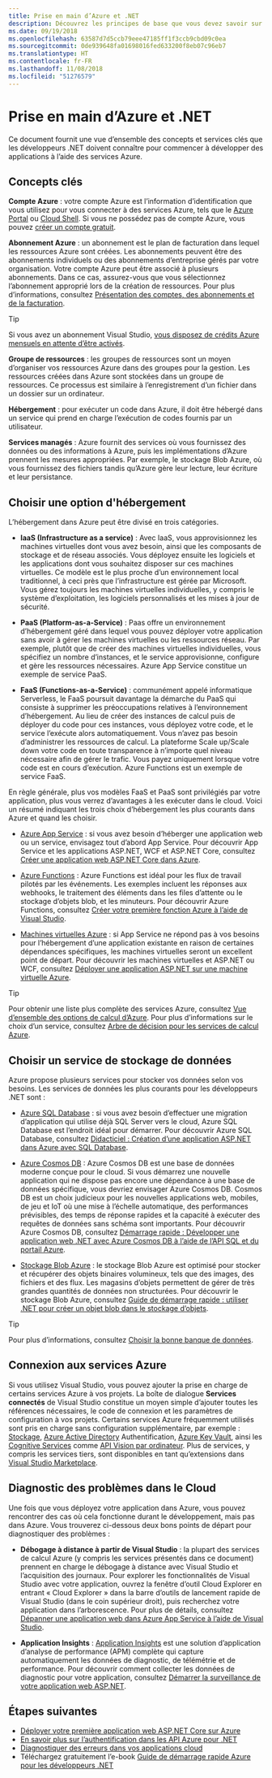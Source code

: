 ```yaml
---
title: Prise en main d’Azure et .NET
description: Découvrez les principes de base que vous devez savoir sur Azure et .NET.
ms.date: 09/19/2018
ms.openlocfilehash: 63587d7d5ccb79eee47185ff1f3ccb9cbd09c0ea
ms.sourcegitcommit: 0de939648fa01698016fed633200f8eb07c96eb7
ms.translationtype: HT
ms.contentlocale: fr-FR
ms.lasthandoff: 11/08/2018
ms.locfileid: "51276579"
---
```

# <a name="get-started-with-azure-and-net"></a>Prise en main d’Azure et .NET

Ce document fournit une vue d’ensemble des concepts et services clés que les développeurs .NET doivent connaître pour commencer à développer des applications à l’aide des services Azure.

## <a name="key-concepts"></a>Concepts clés

**Compte Azure** : votre compte Azure est l’information d’identification que vous utilisez pour vous connecter à des services Azure, tels que le [Azure Portal](https://portal.azure.com) ou [Cloud Shell](https://shell.azure.com). Si vous ne possédez pas de compte Azure, vous pouvez [créer un compte gratuit](https://azure.microsoft.com/free/dotnet/).

**Abonnement Azure** : un abonnement est le plan de facturation dans lequel les ressources Azure sont créées. Les abonnements peuvent être des abonnements individuels ou des abonnements d’entreprise gérés par votre organisation. Votre compte Azure peut être associé à plusieurs abonnements. Dans ce cas, assurez-vous que vous sélectionnez l’abonnement approprié lors de la création de ressources. Pour plus d’informations, consultez [Présentation des comptes, des abonnements et de la facturation](https://docs.microsoft.com/azure/guides/developer/azure-developer-guide#understanding-accounts-subscriptions-and-billing).

> [!TIP]
> Si vous avez un abonnement Visual Studio, [vous disposez de crédits Azure mensuels en attente d’être activés](https://azure.microsoft.com/pricing/member-offers/credit-for-visual-studio-subscribers/).

**Groupe de ressources** : les groupes de ressources sont un moyen d’organiser vos ressources Azure dans des groupes pour la gestion. Les ressources créées dans Azure sont stockées dans un groupe de ressources. Ce processus est similaire à l’enregistrement d’un fichier dans un dossier sur un ordinateur.

**Hébergement** : pour exécuter un code dans Azure, il doit être hébergé dans un service qui prend en charge l’exécution de codes fournis par un utilisateur.

**Services managés** : Azure fournit des services où vous fournissez des données ou des informations à Azure, puis les implémentations d’Azure prennent les mesures appropriées. Par exemple, le stockage Blob Azure, où vous fournissez des fichiers tandis qu’Azure gère leur lecture, leur écriture et leur persistance.

## <a name="choosing-a-hosting-option"></a>Choisir une option d'hébergement

L’hébergement dans Azure peut être divisé en trois catégories.

* **IaaS (Infrastructure as a service)** : Avec IaaS, vous approvisionnez les machines virtuelles dont vous avez besoin, ainsi que les composants de stockage et de réseau associés. Vous déployez ensuite les logiciels et les applications dont vous souhaitez disposer sur ces machines virtuelles. Ce modèle est le plus proche d’un environnement local traditionnel, à ceci près que l’infrastructure est gérée par Microsoft. Vous gérez toujours les machines virtuelles individuelles, y compris le système d’exploitation, les logiciels personnalisés et les mises à jour de sécurité.

* **PaaS (Platform-as-a-Service)** : Paas offre un environnement d’hébergement géré dans lequel vous pouvez déployer votre application sans avoir à gérer les machines virtuelles ou les ressources réseau. Par exemple, plutôt que de créer des machines virtuelles individuelles, vous spécifiez un nombre d’instances, et le service approvisionne, configure et gère les ressources nécessaires. Azure App Service constitue un exemple de service PaaS.
  
* **FaaS (Functions-as-a-Service)** : communément appelé informatique Serverless, le FaaS poursuit davantage la démarche du PaaS qui consiste à supprimer les préoccupations relatives à l’environnement d’hébergement. Au lieu de créer des instances de calcul puis de déployer du code pour ces instances, vous déployez votre code, et le service l’exécute alors automatiquement. Vous n’avez pas besoin d’administrer les ressources de calcul. La plateforme Scale up/Scale down votre code en toute transparence à n’importe quel niveau nécessaire afin de gérer le trafic. Vous payez uniquement lorsque votre code est en cours d’exécution. Azure Functions est un exemple de service FaaS.

En règle générale, plus vos modèles FaaS et PaaS sont privilégiés par votre application, plus vous verrez d’avantages à les exécuter dans le cloud. Voici un résumé indiquant les trois choix d’hébergement les plus courants dans Azure et quand les choisir.

* [Azure App Service](https://docs.microsoft.com/azure/app-service/app-service-value-prop-what-is) : si vous avez besoin d’héberger une application web ou un service, envisagez tout d’abord App Service. Pour découvrir App Service et les applications ASP.NET, WCF et ASP.NET Core, consultez [Créer une application web ASP.NET Core dans Azure](https://docs.microsoft.com/azure/app-service/app-service-web-get-started-dotnet).

* [Azure Functions](https://docs.microsoft.com/azure/azure-functions/functions-overview) : Azure Functions est idéal pour les flux de travail pilotés par les événements. Les exemples incluent les réponses aux webhooks, le traitement des éléments dans les files d’attente ou le stockage d’objets blob, et les minuteurs. Pour découvrir Azure Functions, consultez [Créer votre première fonction Azure à l’aide de Visual Studio](https://docs.microsoft.com/azure/azure-functions/functions-create-your-first-function-visual-studio).

* [Machines virtuelles Azure](https://docs.microsoft.com/azure/virtual-machines/) : si App Service ne répond pas à vos besoins pour l’hébergement d’une application existante en raison de certaines dépendances spécifiques, les machines virtuelles seront un excellent point de départ. Pour découvrir les machines virtuelles et ASP.NET ou WCF, consultez [Déployer une application ASP.NET sur une machine virtuelle Azure](https://tutorials.visualstudio.com/aspnet-vm/intro).

> [!TIP]
> Pour obtenir une liste plus complète des services Azure, consultez [Vue d’ensemble des options de calcul d’Azure](https://docs.microsoft.com/azure/architecture/guide/technology-choices/compute-overview#azure-compute-options). Pour plus d’informations sur le choix d’un service, consultez [Arbre de décision pour les services de calcul Azure](https://docs.microsoft.com/azure/architecture/guide/technology-choices/compute-decision-tree).

## <a name="choosing-a-data-storage-service"></a>Choisir un service de stockage de données

Azure propose plusieurs services pour stocker vos données selon vos besoins. Les services de données les plus courants pour les développeurs .NET sont :

* [Azure SQL Database](https://docs.microsoft.com/azure/sql-database/) : si vous avez besoin d’effectuer une migration d’application qui utilise déjà SQL Server vers le cloud, Azure SQL Database est l’endroit idéal pour démarrer. Pour découvrir Azure SQL Database, consultez [Didacticiel : Création d’une application ASP.NET dans Azure avec SQL Database](https://docs.microsoft.com/azure/app-service/app-service-web-tutorial-dotnet-sqldatabase).

* [Azure Cosmos DB](https://docs.microsoft.com/azure/cosmos-db/) : Azure Cosmos DB est une base de données moderne conçue pour le cloud. Si vous démarrez une nouvelle application qui ne dispose pas encore une dépendance à une base de données spécifique, vous devriez envisager Azure Cosmos DB. Cosmos DB est un choix judicieux pour les nouvelles applications web, mobiles, de jeu et IoT où une mise à l’échelle automatique, des performances prévisibles, des temps de réponse rapides et la capacité à exécuter des requêtes de données sans schéma sont importants. Pour découvrir Azure Cosmos DB, consultez [Démarrage rapide : Développer une application web .NET avec Azure Cosmos DB à l’aide de l’API SQL et du portail Azure](https://docs.microsoft.com/azure/cosmos-db/create-sql-api-dotnet).

* [Stockage Blob Azure](https://docs.microsoft.com/azure/storage/) : le stockage Blob Azure est optimisé pour stocker et récupérer des objets binaires volumineux, tels que des images, des fichiers et des flux. Les magasins d’objets permettent de gérer de très grandes quantités de données non structurées. Pour découvrir le stockage Blob Azure, consultez [Guide de démarrage rapide : utiliser .NET pour créer un objet blob dans le stockage d’objets](https://docs.microsoft.com/azure/storage/blobs/storage-quickstart-blobs-dotnet).

> [!TIP]
> Pour plus d’informations, consultez [Choisir la bonne banque de données](https://docs.microsoft.com/azure/architecture/guide/technology-choices/data-store-overview).

## <a name="connecting-to-azure-services"></a>Connexion aux services Azure

Si vous utilisez Visual Studio, vous pouvez ajouter la prise en charge de certains services Azure à vos projets.  La boîte de dialogue **Services connectés** de Visual Studio constitue un moyen simple d’ajouter toutes les références nécessaires, le code de connexion et les paramètres de configuration à vos projets.  Certains services Azure fréquemment utilisés sont pris en charge sans configuration supplémentaire, par exemple : [Stockage](/azure/vs-azure-tools-connected-services-storage), [Azure Active Directory](/azure/active-directory/develop/vs-active-directory-add-connected-service) Authentification, [Azure Key Vault](/azure/key-vault/vs-key-vault-add-connected-service), ainsi les [ Cognitive Services](/azure/cognitive-services/) comme [API Vision par ordinateur](/azure/cognitive-services/computer-vision/vs-computer-vision-connected-service).  Plus de services, y compris les services tiers, sont disponibles en tant qu’extensions dans [Visual Studio Marketplace](https://marketplace.visualstudio.com/search?term=connected%20service&target=VS&category=Tools&vsVersion=&subCategory=All&sortBy=Relevance).

## <a name="diagnosing-problems-in-the-cloud"></a>Diagnostic des problèmes dans le Cloud
Une fois que vous déployez votre application dans Azure, vous pouvez rencontrer des cas où cela fonctionne durant le développement, mais pas dans Azure. Vous trouverez ci-dessous deux bons points de départ pour diagnostiquer des problèmes :

* **Débogage à distance à partir de Visual Studio** : la plupart des services de calcul Azure (y compris les services présentés dans ce document) prennent en charge le débogage à distance avec Visual Studio et l’acquisition des journaux. Pour explorer les fonctionnalités de Visual Studio avec votre application, ouvrez la fenêtre d’outil Cloud Explorer en entrant « Cloud Explorer » dans la barre d’outils de lancement rapide de Visual Studio (dans le coin supérieur droit), puis recherchez votre application dans l’arborescence. Pour plus de détails, consultez [Dépanner une application web dans Azure App Service à l’aide de Visual Studio](https://docs.microsoft.com/azure/app-service/web-sites-dotnet-troubleshoot-visual-studio#remotedebug).

* **Application Insights** : [Application Insights](https://docs.microsoft.com/azure/application-insights/) est une solution d’application d’analyse de performance (APM) complète qui capture automatiquement les données de diagnostic, de télémétrie et de performance. Pour découvrir comment collecter les données de diagnostic pour votre application, consultez [Démarrer la surveillance de votre application web ASP.NET](https://docs.microsoft.com/azure/application-insights/quick-monitor-portal).

## <a name="next-steps"></a>Étapes suivantes

* [Déployer votre première application web ASP.NET Core sur Azure](https://docs.microsoft.com/azure/app-service/app-service-web-get-started-dotnet)
* [En savoir plus sur l’authentification dans les API Azure pour .NET](dotnet-sdk-azure-authenticate.md)
* [Diagnostiquer des erreurs dans vos applications cloud](https://blogs.msdn.microsoft.com/webdev/2018/02/07/diagnosing-errors-on-your-cloud-apps)
* Téléchargez gratuitement l’e-book [Guide de démarrage rapide Azure pour les développeurs .NET](https://www.microsoft.com/net/download/thank-you/azure-quick-start-ebook)
